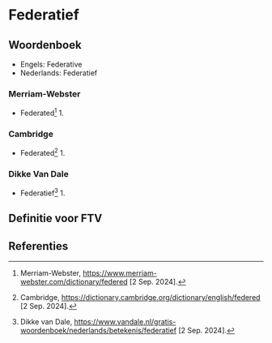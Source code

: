 # Federatief

## Woordenboek

- Engels: Federative
- Nederlands: Federatief

### Merriam-Webster

- Federated[^1]
  1.

### Cambridge

- Federated[^2]
  1.

### Dikke Van Dale

- Federatief[^3]
  1.

## Definitie voor FTV

## Referenties

[^1]: Merriam-Webster, https://www.merriam-webster.com/dictionary/federed [2 Sep. 2024].
[^2]: Cambridge, https://dictionary.cambridge.org/dictionary/english/federed [2 Sep. 2024].
[^3]: Dikke van Dale, https://www.vandale.nl/gratis-woordenboek/nederlands/betekenis/federatief [2 Sep. 2024].
